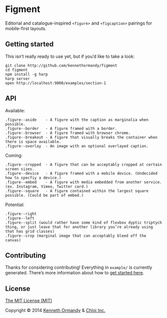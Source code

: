 <!--
[![A great header image you designed, or collaborated on with a designer you work with. It’ll look best when it’s 728px wide, @2x for hi-dpi devices.](preview.png)](https://github.com/kennethormandy/default)

***

-->

# Figment

Editorial and catalogue-inspired `<figure>` and `<figcaption>` pairings for mobile-first layouts.

## Getting started

This isn’t really ready to use yet, but if you’d like to take a look:

```
git clone http://github.com/kennethormandy/figment
cd figment
npm install -g harp
harp server
open http://localhost:9000/examples/section-1
```

## API

Available:

```
.figure--aside    - A figure with the caption as marginalia when possible.
.figure--border   - A figure framed with a border.
.figure--browser  - A figure framed with browser chrome.
.figure--breakout - A figure that visually breaks the container when there is space available.
.figure--overlay  - An image with an optional overlayed caption.
```

Coming:

```
.figure--cropped  - A figure that can be acceptably cropped at certain screen sizes.
.figure--device   - A figure framed with a mobile device. (Undecided how to specfiy a device.)
.figure--embed    - A figure with media embedded from another service. (ex. Instagram, Vimeo, Twitter card.)
.figure--square   - A figure contained within the largest square possible. (Could be part of embed.)
```

Potential:

```
.figure--right
.figure--left
.figure--split (would rather have some kind of flexbox dyptic triptych thing, or just leave that for another library you’re already using that has grid classes)
.figure--crop (marginal image that can acceptably bleed off the canvas)
```

## Contributing

Thanks for considering contributing! Everything in `example/` is currently generated. There’s more information about how to [get started here](CONTRIBUTING.md).

## License

[The MIT License (MIT)](LICENSE.md)

Copyright © 2014 [Kenneth Ormandy](http://kennethormandy.com) & [Chloi Inc.](http://chloi.io)
